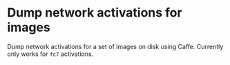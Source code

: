 # Dump network activations for images

Dump network activations for a set of images on disk using Caffe. Currently
only works for `fc7` activations.
